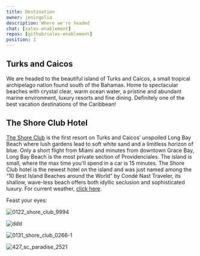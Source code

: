 ```yaml
---
title: Destination
owner: jeningolia
description: Where we're headed
chat: [sales-enablement]
repos: [github/sales-enablement]
position: 1
---
```


## Turks and Caicos
We are headed to the beautiful island of Turks and Caicos, a small tropical archipelago nation found south of the Bahamas. Home to spectacular beaches with crystal clear, warm ocean water, a pristine and abundant marine environment, luxury resorts and fine dining. Definitely one of the best vacation destinations of the Caribbean! 

## The Shore Club Hotel
[The Shore Club](http://www.theshoreclubtc.com/) is the first resort on Turks and Caicos’ unspoiled Long Bay Beach where lush gardens lead to soft white sand and a limitless horizon of blue. Only a short flight from Miami and minutes from downtown Grace Bay, Long Bay Beach is the most private section of Providenciales. The island is small, where the max time you'll spend in a car is 15 minutes. The Shore Club hotel is the newest hotel on the island and was just named among the “10 Best Island Beaches around the World” by Condé Nast Traveler, its shallow, wave-less beach offers both idyllic seclusion and sophisticated luxury. For current weather, [click here](https://www.theweathernetwork.com/tc/14-day-weather-trend/-/providenciales).

Feast your eyes: <br>

![0122_shore_club_9994](https://user-images.githubusercontent.com/35385392/45719734-5dcb8280-bb56-11e8-85fb-4db0ae461f3e.jpg)

![ddd](https://user-images.githubusercontent.com/35385392/45719739-602ddc80-bb56-11e8-9b63-5d4948111052.jpg)

![0131_shore_club_0266-1](https://user-images.githubusercontent.com/35385392/45719741-6328cd00-bb56-11e8-9e5d-246c2ff05b4a.jpg)

![427_sc_paradise_2521](https://user-images.githubusercontent.com/35385392/45719748-67ed8100-bb56-11e8-8a79-780fda88857a.jpg)

